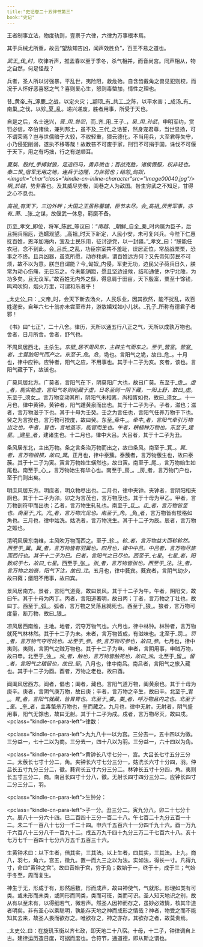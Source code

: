 ```yaml
---
title:"史记卷二十五律书第三"
book:"史记"
---
```

王者制事立法，物度轨则，壹禀于六律，六律为万事根本焉。

其于兵械尤所重，故云“望敌知吉凶，闻声效胜负”，百王不易之道也。

_武王_伐_纣_，吹律听声，推孟春以至于季冬，杀气相并，而音尚宫。同声相从，物之自然，何足怪哉？

兵者，圣人所以讨强暴，平乱世，夷险阻，救危殆。自含齿戴角之兽见犯则校，而况于人怀好恶喜怒之气？喜则爱心生，怒则毒螫加，情性之理也。

昔_黄帝_有_涿鹿_之战，以定火灾；_颛顼_有_共工_之陈，以平水害；_成汤_有_南巢_之伐，以殄_夏_乱。递兴递废，胜者用事，所受于天也。

自是之后，名士迭兴，_晋_用_咎犯_，而_齐_用_王子_，_吴_用_孙武_，申明军约，赏罚必信，卒伯诸侯，兼列邦土，虽不及_三代_之诰誓，然身宠君尊，当世显扬，可不谓荣焉？岂与世儒暗于大较，不权轻重，猥云德化，不当用兵，大至君辱失守，小乃侵犯削弱，遂执不移等哉！故教笞不可废于家，刑罚不可捐于国，诛伐不可偃于天下，用之有巧拙，行之有逆顺耳。

_夏桀_、_殷纣_手搏豺狼，足追四马，勇非微也；百战克胜，诸侯慑服，权非轻也。_秦二世_宿军无用之地，连兵于边陲，力非弱也；结怨_匈奴_，<imgalt="char"class="kindle-cn-inline-character"src="Image00040.jpg"/>祸_於越_，势非寡也。及其威尽势极，闾巷之人为敌国。咎生穷武之不知足，甘得之心不息也。

_高祖_有天下，三边外畔；大国之王虽称蕃辅，臣节未尽。会_高祖_厌苦军事，亦有_萧_、_张_之谋，故偃武一休息，羁縻不备。

历至_孝文_即位，将军_陈武_等议曰：“_南越_、_朝鲜_自全_秦_时内属为臣子，后且拥兵阻厄，选蠕观望。_高祖_时天下新定，人民小安，未可复兴兵。今陛下仁惠抚百姓，恩泽加海内，宜及士民乐用，征讨逆党，以一封疆。”_孝文_曰：“朕能任衣冠，念不到此。会_吕氏_之乱，功臣宗室共不羞耻，误居正位，常战战栗栗，恐事之不终。且兵凶器，虽克所愿，动亦秏病，谓百姓远方何？又先帝知劳民不可烦，故不以为意。朕岂自谓能？今_匈奴_内侵，军吏无功，边民父子荷兵日久，朕常为动心伤痛，无日忘之。今未能销距，愿且坚边设候，结和通使，休宁北陲，为功多矣。且无议军。”故百姓无内外之繇，得息肩于田亩，天下殷富，粟至十馀钱，鸣鸡吠狗，烟火万里，可谓和乐者乎！

_太史公_曰：_文帝_时，会天下新去汤火，人民乐业，因其欲然，能不扰乱，故百姓遂安。自年六七十翁亦未尝至市井，游敖嬉戏如小儿状。_孔子_所称有德君子者邪！

《书》曰“七正”，二十八舍。律历，天所以通五行八正之气，天所以成孰万物也。舍者，日月所舍。舍者，舒气也。

不周风居西北，主杀生。_东壁_居不周风东，主辟生气而东之。至于_营室_。_营室_者，主营胎阳气而产之。东至于_危_。_危_，垝也。言阳气之垝，故曰_危_。十月也，律中应钟。应钟者，阳气之应，不用事也。其于十二子为亥。亥者，该也。言阳气藏于下，故该也。

广莫风居北方。广莫者，言阳气在下，阴莫阳广大也，故曰广莫。东至于_虚_。_虚_者，能实能虚，言阳气冬则宛藏于虚，日冬至则一阴下藏，一阳上舒，故曰_虚_。东至于_须女_。言万物变动其所，阴阳气未相离，尚相胥如也，故曰_须女_。十一月也，律中黄钟。黄钟者，阳气踵黄泉而出也。其于十二子为子。子者，滋也；滋者，言万物滋于下也。其于十母为壬癸。壬之为言任也，言阳气任养万物于下也。癸之为言揆也，言万物可揆度，故曰癸。东至_牵牛_。_牵牛_者，言阳气牵引万物出之也。牛者，冒也，言地虽冻，能冒而生也。牛者，耕植种万物也。东至于_建星_。_建星_者，建诸生也。十二月也，律中大吕。大吕者，其于十二子为丑。

条风居东北，主出万物。条之言条治万物而出之，故曰条风。南至于_箕_。_箕_者，言万物根棋，故曰_箕_。正月也，律中泰蔟。泰蔟者，言万物蔟生也，故曰泰蔟。其于十二子为寅。寅言万物始生蟥然也，故曰寅。南至于_尾_，言万物始生如尾也。南至于_心_，言万物始生有华心也。南至于_房_。_房_者，言万物门户也，至于门则出矣。

明庶风居东方。明庶者，明众物尽出也。二月也，律中夹钟。夹钟者，言阴阳相夹厕也。其于十二子为卯。卯之为言茂也，言万物茂也。其于十母为甲乙。甲者，言万物剖符甲而出也；乙者，言万物生轧轧也。南至于_氐_。_氐_者，言万物皆至也。南至于_亢_。_亢_者，言万物亢见也。南至于_角_。_角_者，言万物皆有枝格如角也。三月也，律中姑洗。姑洗者，言万物洗生。其于十二子为辰。辰者，言万物之娠也。

清明风居东南维，主风吹万物而西之。至于_轸_。_轸_者，言万物益大而轸轸然。西至于_翼_。_翼_者，言万物皆有羽翼也。四月也，律中中吕。中吕者，言万物尽旅而西行也。其于十二子为巳。巳者，言阳气之已尽也。西至于_七星_。_七星_者，阳数成于七，故曰_七星_。西至于_张_。_张_者，言万物皆张也。西至于_注_。_注_者，言万物之始衰，阳气下注，故曰_注_。五月也，律中蕤宾。蕤宾者，言阴气幼少，故曰蕤；痿阳不用事，故曰宾。

景风居南方。景者，言阳气道竟，故曰景风。其于十二子为午。午者，阴阳交，故曰午。其于十母为丙丁。丙者，言阳道著明，故曰丙；丁者，言万物之丁壮也，故曰丁。西至于_弧_。弧者，言万物之吴落且就死也。西至于_狼_。狼者，言万物可度量，断万物，故曰_狼_。

凉风居西南维，主地。地者，沉夺万物气也。六月也，律中林钟。林钟者，言万物就死气林林然。其于十二子为未。未者，言万物皆成，有滋味也。北至于_罚_。_罚_者，言万物气夺可伐也。北至于_参_。_参_言万物可参也，故曰_参_。七月也，律中夷则。夷则，言阴气之贼万物也。其于十二子为申。申者，言阴用事，申贼万物，故曰申。北至于_浊_。_浊_者，触也，言万物皆触死也，故曰_浊_。北至于_留_。_留_者，言阳气之稽留也，故曰_留_。八月也，律中南吕。南吕者，言阳气之旅入藏也。其于十二子为酉。酉者，万物之老也，故曰酉。

阊阖风居西方。阊者，倡也；阖者，藏也。言阳气道万物，阖黄泉也。其于十母为庚辛。庚者，言阴气庚万物，故曰庚；辛者，言万物之辛生，故曰辛。北至于_胃_。_胃_者，言阳气就藏，皆胃胃也。北至于_娄_。_娄_者，呼万物且内之也。北至于_奎_。_奎_者，主毒螫杀万物也，奎而藏之。九月也，律中无射。无射者，阴气盛用事，阳气无馀也，故曰无射。其于十二子为戌。戌者，言万物尽灭，故曰戌。
<pclass="kindle-cn-para-left">律数：</p><pclass="kindle-cn-para-left">九九八十一以为宫。三分去一，五十四以为徵。三分益一，七十二以为商。三分去一，四十八以为羽。三分益一，六十四以为角。</p><pclass="kindle-cn-para-left">黄钟长八寸七分一，宫。大吕长七寸五分三分二。太蔟长七寸十分二，角。夹钟长六寸七分三分一。姑洗长六寸十分四，羽。仲吕长五寸九分三分二，徵。蕤宾长五寸六分三分二。林钟长五寸十分四，角。夷则长五寸三分二，商。南吕长四寸十分八，徵。无射长四寸四分三分二。应钟长四寸二分三分二，羽。</p><pclass="kindle-cn-para-left">生钟分：</p><pclass="kindle-cn-para-left">子一分。丑三分二。寅九分八。卯二十七分十六。辰八十一分六十四。巳二百四十三分一百二十八。午七百二十九分五百一十二。未二千一百八十七分一千二十四。申六千五百六十一分四千九十六。酉一万九千六百八十三分八千一百九十二。戌五万九千四十九分三万二千七百六十八。亥十七万七千一百四十七分六万五千五百三十六。</p>
生黄钟术曰：以下生者，倍其实，三其法。以上生者，四其实，三其法。上九，商八，羽七，角六，宫五，徵九。置一而九三之以为法。实如法，得长一寸。凡得九寸，命曰“黄钟之宫”。故曰音始于宫，穷于角；数始于一，终于十，成于三；气始于冬至，周而复生。

神生于无，形成于有，形然后数，形而成声，故曰神使气，气就形。形理如类有可类。或未形而未类，或同形而同类，类而可班，类而可识。圣人知天地识之别，故从有以至未有，以得细若气，微若声。然圣人因神而存之，虽妙必效情，核其华道者明矣。非有圣心以乘聪明，孰能存天地之神而成形之情哉？神者，物受之而不能知其去来，故圣人畏而欲存之。唯欲存之，神之亦存。其欲存之者，故莫贵焉。

_太史公_曰：在旋玑玉衡以齐七政，即天地二十八宿。十母，十二子，钟律调自上古。建律运历造日度，可据而度也。合符节，通道德，即从斯之谓也。
